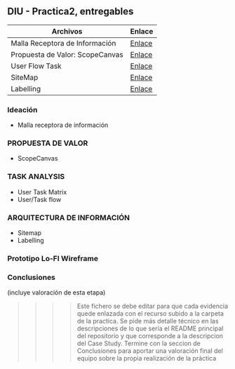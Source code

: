 ## DIU - Practica2, entregables


| Archivos       | Enlace                 |
|----------------|------------------------|
| Malla Receptora de Información | [Enlace](./ideacion_malla_receptora.md) |
| Propuesta de Valor: ScopeCanvas | [Enlace](./scope%20canvas.png) |
| User Flow Task | [Enlace](./user_flow_task.md)|
| SiteMap | [Enlace](./sitemap.png) |
| Labelling | [Enlace](./labelling.png) |


### Ideación 
* Malla receptora de información 


### PROPUESTA DE VALOR
* ScopeCanvas


### TASK ANALYSIS

* User Task Matrix 
* User/Task flow


### ARQUITECTURA DE INFORMACIÓN

* Sitemap 
* Labelling 


### Prototipo Lo-FI Wireframe 


### Conclusiones  
(incluye valoración de esta etapa)


>>>> Este fichero se debe editar para que cada evidencia quede enlazada con el recurso subido a la carpeta de la practica. Se pide más detalle técnico en las descripciones de lo que sería el README principal del repositorio y que corresponde a la descripcion del Case Study.
>>>> Termine con la seccion de Conclusiones para aportar una valoración final del equipo sobre la propia realización de la práctica
